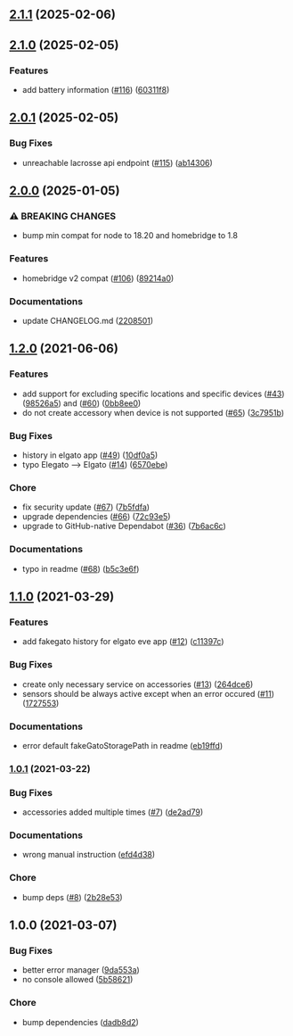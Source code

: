 ## [2.1.1](https://github.com/GuiHash/homebridge-lacrosseview/compare/v2.1.0...v2.1.1) (2025-02-06)

## [2.1.0](https://github.com/GuiHash/homebridge-lacrosseview/compare/v2.0.1...v2.1.0) (2025-02-05)

### Features

* add battery information ([#116](https://github.com/GuiHash/homebridge-lacrosseview/issues/116)) ([60311f8](https://github.com/GuiHash/homebridge-lacrosseview/commit/60311f800bae1d7d62f82a5e02448207e51aee4c))

## [2.0.1](https://github.com/GuiHash/homebridge-lacrosseview/compare/v2.0.0...v2.0.1) (2025-02-05)

### Bug Fixes

* unreachable lacrosse api endpoint ([#115](https://github.com/GuiHash/homebridge-lacrosseview/issues/115)) ([ab14306](https://github.com/GuiHash/homebridge-lacrosseview/commit/ab143065b32322bc9590e8162b067cbf5447c233))

## [2.0.0](https://github.com/GuiHash/homebridge-lacrosseview/compare/v1.2.0...v2.0.0) (2025-01-05)

### ⚠ BREAKING CHANGES

* bump min compat for node to 18.20 and homebridge to 1.8

### Features

* homebridge v2 compat ([#106](https://github.com/GuiHash/homebridge-lacrosseview/issues/106)) ([89214a0](https://github.com/GuiHash/homebridge-lacrosseview/commit/89214a0e7e074d1faab53ed8122cb804717ff06d))

### Documentations

* update CHANGELOG.md ([2208501](https://github.com/GuiHash/homebridge-lacrosseview/commit/2208501a57d980bfee37d3bd63741a115540dc0c))

## [1.2.0](https://github.com/GuiHash/homebridge-lacrosseview/compare/v1.1.0...v1.2.0) (2021-06-06)


### Features

* add support for excluding specific locations and specific devices ([#43](https://github.com/GuiHash/homebridge-lacrosseview/issues/43)) ([98526a5](https://github.com/GuiHash/homebridge-lacrosseview/commit/98526a50489f7149e4c144f5bbbce0749a023b8b)) and ([#60](https://github.com/GuiHash/homebridge-lacrosseview/issues/60)) ([0bb8ee0](https://github.com/GuiHash/homebridge-lacrosseview/commit/0bb8ee0826913d315168afb19f416c94ff22850f))
* do not create accessory when device is not supported ([#65](https://github.com/GuiHash/homebridge-lacrosseview/issues/65)) ([3c7951b](https://github.com/GuiHash/homebridge-lacrosseview/commit/3c7951bcbaa0d828df183c04d2af50480f95fcfe))


### Bug Fixes

* history in elgato app ([#49](https://github.com/GuiHash/homebridge-lacrosseview/issues/49)) ([10df0a5](https://github.com/GuiHash/homebridge-lacrosseview/commit/10df0a58bf580bee5dcdae696bc004da26873759))
* typo Elegato --> Elgato ([#14](https://github.com/GuiHash/homebridge-lacrosseview/issues/14)) ([6570ebe](https://github.com/GuiHash/homebridge-lacrosseview/commit/6570ebea16d7ded911932bcd5e899fbb802bf321))


### Chore

* fix security update ([#67](https://github.com/GuiHash/homebridge-lacrosseview/issues/67)) ([7b5fdfa](https://github.com/GuiHash/homebridge-lacrosseview/commit/7b5fdfa0ada2a821f932fd82dcc66126d494f8b4))
* upgrade dependencies ([#66](https://github.com/GuiHash/homebridge-lacrosseview/issues/66)) ([72c93e5](https://github.com/GuiHash/homebridge-lacrosseview/commit/72c93e5a9f3602f3b12171d9db4a6ef99108b83e))
* upgrade to GitHub-native Dependabot ([#36](https://github.com/GuiHash/homebridge-lacrosseview/issues/36)) ([7b6ac6c](https://github.com/GuiHash/homebridge-lacrosseview/commit/7b6ac6c6f0f2c35c79f0b2f1df46fcbcf120453c))


### Documentations

* typo in readme ([#68](https://github.com/GuiHash/homebridge-lacrosseview/issues/68)) ([b5c3e6f](https://github.com/GuiHash/homebridge-lacrosseview/commit/b5c3e6f475acad7ca37cef2826eed95dd6a90aa1))

## [1.1.0](https://github.com/GuiHash/homebridge-lacrosseview/compare/v1.0.1...v1.1.0) (2021-03-29)


### Features

* add fakegato history for elgato eve app ([#12](https://github.com/GuiHash/homebridge-lacrosseview/issues/12)) ([c11397c](https://github.com/GuiHash/homebridge-lacrosseview/commit/c11397c1c3944f41f56c296564f06e9b4aa8f2d2))


### Bug Fixes

* create only necessary service on accessories ([#13](https://github.com/GuiHash/homebridge-lacrosseview/issues/13)) ([264dce6](https://github.com/GuiHash/homebridge-lacrosseview/commit/264dce630f77ec55df96496748be16616edad022))
* sensors should be always active except when an error occured ([#11](https://github.com/GuiHash/homebridge-lacrosseview/issues/11)) ([1727553](https://github.com/GuiHash/homebridge-lacrosseview/commit/1727553c25833221ed646a9273fe826162b3894b))


### Documentations

* error default fakeGatoStoragePath in readme ([eb19ffd](https://github.com/GuiHash/homebridge-lacrosseview/commit/eb19ffd37bbe35ad354f06b0d888a4bd316e7201))

### [1.0.1](https://github.com/GuiHash/homebridge-lacrosseview/compare/v1.0.0...v1.0.1) (2021-03-22)


### Bug Fixes

* accessories added multiple times ([#7](https://github.com/GuiHash/homebridge-lacrosseview/issues/7)) ([de2ad79](https://github.com/GuiHash/homebridge-lacrosseview/commit/de2ad798227773d89eeadc0606f1a7c33935a973))


### Documentations

* wrong manual instruction ([efd4d38](https://github.com/GuiHash/homebridge-lacrosseview/commit/efd4d38f30b8220591a1af93315ecd72e86fbf8d))


### Chore

* bump deps ([#8](https://github.com/GuiHash/homebridge-lacrosseview/issues/8)) ([2b28e53](https://github.com/GuiHash/homebridge-lacrosseview/commit/2b28e53ec82c1ea081bedcfe891340fa8e65e5bb))

## 1.0.0 (2021-03-07)


### Bug Fixes

* better error manager ([9da553a](https://github.com/GuiHash/homebridge-lacrosseview/commit/9da553a47fc73eb750394852b00d39043d84faa7))
* no console allowed ([5b58621](https://github.com/GuiHash/homebridge-lacrosseview/commit/5b5862187adb06a1b5730d169ba8915cc301b024))


### Chore

* bump dependencies ([dadb8d2](https://github.com/GuiHash/homebridge-lacrosseview/commit/dadb8d2fdc0a43a6dc36adc73494c4507d08d3e8))
